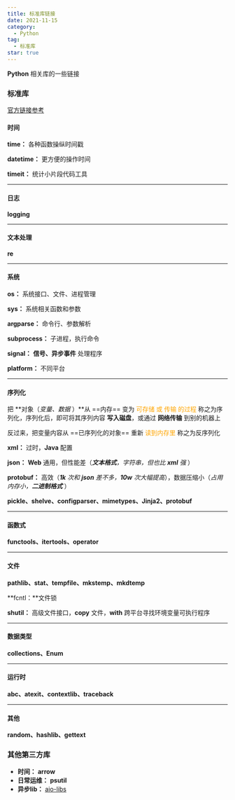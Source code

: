 ```yaml
---
title: 标准库链接
date: 2021-11-15
category:
  - Python
tag:
  - 标准库
star: true
---
```


**Python** 相关库的一些链接



<!-- more -->

### 标准库

[官方链接参考](https://docs.python.org/zh-cn/3/library/index.html) 

#### 时间

**time：** 各种函数操纵时间戳

**datetime：** 更方便的操作时间

**timeit：** 统计小片段代码工具

---

#### 日志

 **logging** 

---

#### 文本处理

 **re**

---

#### 系统

**os：** 系统接口、文件、进程管理

**sys：** 系统相关函数和参数

**argparse：** 命令行、参数解析

**subprocess：** 子进程，执行命令

**signal：** **信号、异步事件** 处理程序

**platform：** 不同平台

---

#### 序列化

把 **对象（*变量、数据* ）**从 ==内存== 变为 <font color="orange">可存储 或 传输 的过程</font> 称之为序列化，序列化后，即可将其序列内容 **写入磁盘**，或通过 **网络传输** 到别的机器上

反过来，把变量内容从 ==已序列化的对象== 重新  <font color="orange">读到内存里</font> 称之为反序列化

**xml：** 过时，**Java** 配置

**json：** **Web** 通用，但性能差（***文本格式**，字符串，但也比 **xml** 强* ）

**protobuf：** 高效（***1k** 次和 **json** 差不多，**10w** 次大幅提高*），数据压缩小（*占用内存小，**二进制格式*** ）

**pickle、shelve、configparser、mimetypes、Jinja2、protobuf** 

---

#### 函数式

**functools、itertools、operator**

---

#### 文件

**pathlib、stat、tempfile、mkstemp、mkdtemp**

**fcntl：**文件锁

**shutil：** 高级文件接口，**copy** 文件，**with** 跨平台寻找环境变量可执行程序

---

#### 数据类型

 **collections、Enum**

---

#### 运行时

 **abc、atexit、contextlib、traceback**

---

#### 其他

**random、hashlib、gettext**

### 其他第三方库

- **时间：** **arrow** 
- **日常运维：** **psutil** 
- **异步lib：** [aio-libs](https://github.com/aio-libs) 